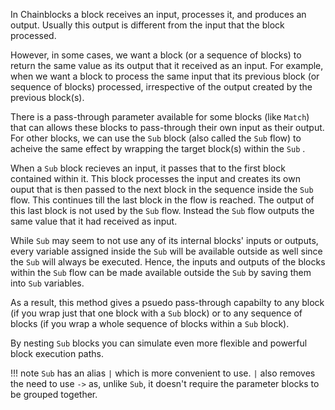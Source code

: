 In Chainblocks a block receives an input, processes it, and produces an output. Usually this output is different from the input that the block processed. 

However, in some cases, we want a block (or a sequence of blocks) to return the same value as its output that it received as an input. For example, when we want a block to process the same input that its previous block (or sequence of blocks) processed, irrespective of the output created by the previous block(s).

There is a pass-through parameter available for some blocks (like `Match`) that can allows these blocks to pass-through their own input as their output. For other blocks, we can use the `Sub` block (also called the `Sub` flow) to acheive the same effect by wrapping the target block(s) within the `Sub` .
 
When a `Sub` block recieves an input, it passes that to the first block contained within it. This block processes the input and creates its own ouput that is then passed to the next block in the sequence inside the `Sub` flow. This continues till the last block in the flow is reached. The output of this last block is not used by the `Sub` flow. Instead the `Sub` flow outputs the same value that it had received as input. 

While `Sub` may seem to not use any of its internal blocks' inputs or outputs, every variable assigned inside the `Sub` will be available outside as well since the `Sub` will always be executed. Hence, the inputs and outputs of the blocks within the `Sub` flow can be made available outside the `Sub` by saving them into `Sub` variables.

As a result, this method gives a psuedo pass-through capabilty to any block (if you wrap just that one block with a `Sub` block) or to any sequence of blocks (if you wrap a whole sequence of blocks within a `Sub` block).

By nesting `Sub` blocks you can simulate even more flexible and powerful block execution paths.

!!! note
    `Sub` has an alias `|` which is more convenient to use. `|` also removes the need to use `->` as, unlike `Sub`, it doesn't require the parameter blocks to be grouped together.
